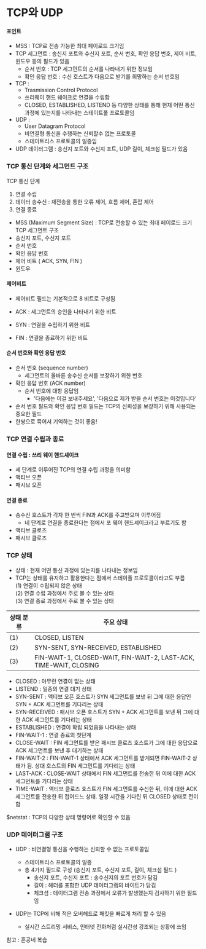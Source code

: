 # TCP와 UDP

#### 포인트

- MSS : TCP로 전송 가능한 최대 페이로드 크기임
- TCP 세그먼트 : 송신지 포트와 수신지 포트, 순서 번호, 확인 응답 번호, 제어 비트, 윈도우 등의 필드가 있음
  - 순서 번호 : TCP 세그먼트의 순서를 나타내기 위한 정보임
  - 확인 응답 번호 : 수신 호스트가 다음으로 받기를 희망하는 순서 번호임
- TCP :
  - Trasmission Control Protocol
  - 쓰리웨이 핸드 쉐이크로 연결을 수립함
  - CLOSED, ESTABLISHED, LISTEND 등 다양한 상태를 통해 현재 어떤 통신 과정에 있는지를 나타내는 스테이트풀 프로토콜임
- UDP :
  - User Datagram Protocol
  - 비연결형 통신을 수행하는 신뢰할수 없는 프로토콜
  - 스테이트리스 프로토콜의 일종임
- UDP 데이터그램 : 송신지 포트와 수신지 포트, UDP 길이, 체크섬 필드가 있음

### TCP 통신 단계와 세그먼트 구조

TCP 통신 단계

1. 연결 수립
2. 데이터 송수신 : 재전송을 통한 오류 제어, 흐름 제어, 혼잡 제어
3. 연결 종료

- MSS (Maximum Segment Size) : TCP로 전송할 수 있는 최대 페이로드 크기
  TCP 세그먼트 구조
- 송신지 포트, 수신지 포트
- 순서 번호
- 확인 응답 번호
- 제어 비트 ( ACK, SYN, FIN )
- 윈도우

#### 제어비트

- 제어비트 필드는 기본적으로 8 비트로 구성됨

- ACK : 세그먼트의 승인을 나타내기 위한 비트
- SYN : 연결을 수립하기 위한 비트
- FIN : 연결을 종료하기 위한 비트

#### 순서 번호와 확인 응답 번호

- 순서 번호 (sequence number)
  - 세그먼트의 올바른 송수신 순서를 보장하기 위한 번호
- 확인 응답 번호 (ACK number)
  - 순서 번호에 대항 응답임
    - '다음에는 이걸 보내주세요', '다음으로 제가 받을 순서 번호는 이것입니다'
- 순서 번호 필드와 확인 응답 번호 필드는 TCP의 신뢰성을 보장하기 위해 사용되는 중요한 필드
- 한쌍으로 묶어서 기억하는 것이 좋음!

### TCP 연결 수립과 종료

#### 연결 수립 : 쓰리 웨이 핸드셰이크

- 세 단계로 이루어진 TCP의 연결 수립 과정을 의미함
- 액티브 오픈
- 패시브 오픈

#### 연결 종료

- 송수신 호스트가 각자 한 번씩 FIN과 ACK를 주고받으며 이루어짐
  - 네 단계로 연결을 종료한다는 점에서 포 웨이 핸드셰이크라고 부르기도 함
- 액티브 클로즈
- 패시브 클로즈

### TCP 상태

- 상태 : 현재 어떤 통신 과정에 있는지를 나타내는 정보임
- TCP는 상태를 유지하고 활용한다는 점에서 스테이풀 프로토콜이라고도 부름 \
  (1) 연결이 수립되지 않은 상태 \
  (2) 연결 수립 과정에서 주로 볼 수 있는 상태 \
  (3) 연결 종료 과정에서 주로 볼 수 있는 상태

| 상태 분류 | 주요 상태                                                         |
| --------- | ----------------------------------------------------------------- |
| (1)       | CLOSED, LISTEN                                                    |
| (2)       | SYN-SENT, SYN-RECEIVED, ESTABLISHED                               |
| (3)       | FIN-WAIT-1, CLOSED-WAIT, FIN-WAIT-2, LAST-ACK, TIME-WAIT, CLOSING |

- CLOSED : 아무런 연결이 없는 상태
- LISTEND : 일종의 연결 대기 상태
- SYN-SENT : 액티브 오픈 호스트가 SYN 세그먼트를 보낸 뒤 그에 대한 응답인 SYN + ACK 세그먼트를 기다리는 상태
- SYN-RECEIVED : 패시브 오픈 호스트가 SYN + ACK 세그먼트를 보낸 뒤 그에 대한 ACK 세그먼트를 기다리는 상태
- ESTABLISHED : 연결이 확립 되었음을 나타내는 상태
- FIN-WAIT-1 : 연결 종료의 첫단계
- CLOSE-WAIT : FIN 세그먼트를 받은 패시브 클로즈 호스트가 그에 대한 응답으로 ACK 세그먼트를 보낸 후 대기하는 상태
- FIN-WAIT-2 : FIN-WAIT-1 상태에서 ACK 세그먼트를 받게되면 FIN-WAIT-2 상태가 됨. 상대 호스트의 FIN 세그먼트를 기다리는 상태
- LAST-ACK : CLOSE-WAIT 상태에서 FIN 세그먼트를 전송한 뒤 이에 대한 ACK 세그먼트를 기다리는 상태
- TIME-WAIT : 액티브 클로즈 호스트가 FIN 세그먼트를 수신한 뒤, 이에 대한 ACK 세그먼트를 전송한 뒤 접어드느 상태. 일정 시간을 기다린 뒤 CLOSED 상태로 전이함

$netstat : TCP의 다양한 상태 명령어로 확인할 수 있음

### UDP 데이터그램 구조

- UDP : 비연결형 통신을 수행하는 신뢰할 수 없는 프로토콜임

  - 스테이트리스 프로토콜의 일종
  - 총 4가지 필드로 구성 (송신지 포트, 수신지 포트, 길이, 체크섬 필드 )
    - 송신지 포트, 수신지 포트 : 송수신지의 포트 번호가 담김
    - 길이 : 헤더를 포함한 UDP 데이터그램의 바이트가 담김
    - 체크섬 : 데이터그램 전송 과정에서 오류가 발생했는지 검사하기 위한 필드임

- UDP는 TCP에 비해 적은 오버헤드로 패킷을 빠르게 처리 할 수 있음
  - 실시간 스트리밍 서비스, 인터넷 전화처럼 실시간성 강조되는 상황에 쓰임

참고 : 혼공네 복습
